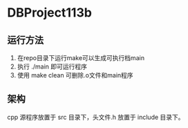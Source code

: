 # DBProject113b
## 运行方法
1. 在repo目录下运行make可以生成可执行档main
2. 执行 ./main 即可运行程序
3. 使用 make clean 可删除.o文件和main程序

## 架构
cpp 源程序放置于 src 目录下，头文件.h 放置于 include 目录下。